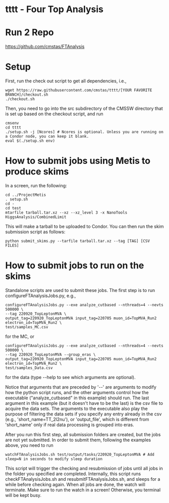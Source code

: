 # tttt - Four Top Analysis

# Run 2 Repo
https://github.com/cmstas/FTAnalysis

# Setup
First, run the check out script to get all dependencies, i.e.,
```
wget https://raw.githubusercontent.com/cmstas/tttt/[YOUR FAVORITE BRANCH]/checkout.sh
./checkout.sh
```
Then, you need to go into the src subdirectory of the CMSSW directory that is set up based on the checkout script, and run
```
cmsenv
cd tttt
./setup.sh -j [Ncores] # Ncores is optional. Unless you are running on a Condor node, you can keep it blank.
eval $(./setup.sh env)
```

# How to submit jobs using Metis to produce skims
In a screen, run the following:
```
cd ../ProjectMetis
. setup.sh
cd -
cd test
mtarfile tarball.tar.xz --xz --xz_level 3 -x NanoTools HiggsAnalysis/CombinedLimit
```
This will make a tarball to be uploaded to Condor.
You can then run the skim submission script as follows:
```
python submit_skims.py --tarfile tarball.tar.xz --tag [TAG] [CSV FILES]
```

# How to submit jobs to run on the skims
Standalone scripts are used to submit these jobs. The first step is to run configureFTAnalysisJobs.py, e.g.,
```
configureFTAnalysisJobs.py --exe analyze_cutbased --nthreads=4 --nevts 500000 \
--tag 220920_TopLeptonMVA \
output_tag=220920_TopLeptonMVA input_tag=220705 muon_id=TopMVA_Run2 electron_id=TopMVA_Run2 \
test/samples_MC.csv
```
for the MC, or
```
configureFTAnalysisJobs.py --exe analyze_cutbased --nthreads=4 --nevts 500000 \
--tag 220920_TopLeptonMVA --group_eras \
output_tag=220920_TopLeptonMVA input_tag=220705 muon_id=TopMVA_Run2 electron_id=TopMVA_Run2 \
test/samples_Data.csv
```
for the data (type --help to see which arguments are optional).

Notice that arguments that are preceded by '--' are arguments to modify how the python script runs,
and the other arguments control how the executable ("analyze_cutbased" in this example) should run.
The last argument in this example (but it doesn't have to be the last) is the csv file to acquire the data sets.
The arguments to the executable also play the purpose of filtering the data sets if you specify any entry already in the csv
(e.g., 'short_name=TT_2l2nu'), or 'output_file', which is different from 'short_name' only if real data processing is grouped into eras.

After you run this first step, all submission folders are created, but the jobs are not yet submitted.
In order to submit them, following the examples above, you need to run
```
watchFTAnalysisJobs.sh test/output/tasks/220920_TopLeptonMVA # Add sleep=N in seconds to modify sleep duration
```
This script will trigger the checking and resubmission of jobs until all jobs in the folder you specified are completed.
Internally, this script runs checkFTAnalysisJobs.sh and resubmitFTAnalysisJobs.sh, and sleeps for a while before checking again.
When all jobs are done, the watch will terminate.
Make sure to run the watch in a screen! Otherwise, you terminal will be kept busy.
